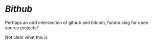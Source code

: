 ***Bithub***
===========

Perhaps an odd intersection of github and bitcoin, fundraising for open source projects?

Not clear what this is